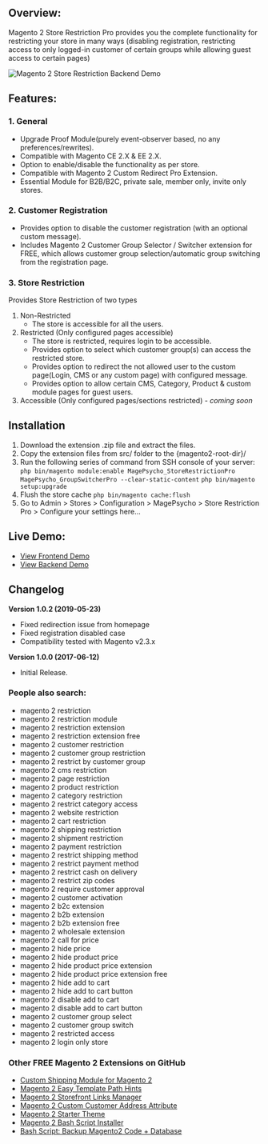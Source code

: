 ## Overview:
Magento 2 Store Restriction Pro provides you the complete functionality for restricting your store in many ways (disabling registration, restricting access to only logged-in customer of certain groups while allowing guest access to certain pages)

![Magento 2 Store Restriction Backend Demo](http://g.recordit.co/SR1aTD7d0l.gif)

## Features:
### 1. General

* Upgrade Proof Module(purely event-observer based, no any preferences/rewrites).
* Compatible with Magento CE 2.X & EE 2.X.
* Option to enable/disable the functionality as per store.
* Compatible with Magento 2 Custom Redirect Pro Extension.
* Essential Module for B2B/B2C, private sale, member only, invite only stores.

### 2. Customer Registration
* Provides option to disable the customer registration (with an optional custom message).
* Includes Magento 2 Customer Group Selector / Switcher extension for FREE, which allows customer group selection/automatic group switching from the registration page.

### 3. Store Restriction

Provides Store Restriction of two types
1. Non-Restricted
    * The store is accessible for all the users.
1. Restricted (Only configured pages accessible)
    * The store is restricted, requires login to be accessible.
    * Provides option to select which customer group(s) can access the restricted store.
    * Provides option to redirect the not allowed user to the custom page(Login, CMS or any custom page) with configured message.
    * Provides option to allow certain CMS, Category, Product & custom module pages for guest users.
1. Accessible (Only configured pages/sections restricted) - *coming soon*
    

## Installation
1. Download the extension .zip file and extract the files.
1. Copy the extension files from src/ folder to the {magento2-root-dir}/
1. Run the following series of command from SSH console of your server:
`php bin/magento module:enable MagePsycho_StoreRestrictionPro MagePsycho_GroupSwitcherPro --clear-static-content`
`php bin/magento setup:upgrade`
1. Flush the store cache
`php bin/magento cache:flush`
1. Go to Admin > Stores > Configuration > MagePsycho > Store Restriction Pro > Configure your settings here...

## Live Demo:
* [View Frontend Demo](http://m2-store-restriction-pro.mage-expo.com/customer/account/create/)  
* [View Backend Demo](http://m2-store-restriction-pro.mage-expo.com/admin_m2demo)

## Changelog
**Version 1.0.2 (2019-05-23)**
- Fixed redirection issue from homepage
- Fixed registration disabled case
- Compatibility tested with Magento v2.3.x

**Version 1.0.0 (2017-06-12)**
    
- Initial Release.

### People also search:

- magento 2 restriction
- magento 2 restriction module
- magento 2 restriction extension
- magento 2 restriction extension free
- magento 2 customer restriction
- magento 2 customer group restriction
- magento 2 restrict by customer group
- magento 2 cms restriction
- magento 2 page restriction
- magento 2 product restriction
- magento 2 category restriction
- magento 2 restrict category access
- magento 2 website restriction
- magento 2 cart restriction
- magento 2 shipping restriction
- magento 2 shipment restriction
- magento 2 payment restriction
- magento 2 restrict shipping method
- magento 2 restrict payment method
- magento 2 restrict cash on delivery
- magento 2 restrict zip codes
- magento 2 require customer approval
- magento 2 customer activation
- magento 2 b2c extension
- magento 2 b2b extension
- magento 2 b2b extension free
- magento 2 wholesale extension
- magento 2 call for price
- magento 2 hide price
- magento 2 hide product price
- magento 2 hide product price extension
- magento 2 hide product price extension free
- magento 2 hide add to cart
- magento 2 hide add to cart button
- magento 2 disable add to cart
- magento 2 disable add to cart button
- magento 2 customer group select
- magento 2 customer group switch
- magento 2 restricted access
- magento 2 login only store


### Other FREE Magento 2 Extensions on GitHub

- [Custom Shipping Module for Magento 2](https://github.com/MagePsycho/magento2-custom-shipping)
- [Magento 2 Easy Template Path Hints](https://github.com/MagePsycho/magento2-easy-template-path-hints)
- [Magento 2 Storefront Links Manager](https://github.com/MagePsycho/magento2-storefront-links-manager)
- [Magento 2 Custom Customer Address Attribute](https://github.com/MagePsycho/magento2-custom-customer-address-attribute)
- [Magento 2 Starter Theme](https://github.com/MagePsycho/magento2-starter-theme)
- [Magento 2 Bash Script Installer](https://github.com/MagePsycho/magento2-installer-bash-script)
- [Bash Script: Backup Magento2 Code + Database](https://github.com/MagePsycho/magento2-db-code-backup-bash-script)